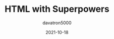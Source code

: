 ---
author: davatron5000
date: 2021-10-18
hidden: true
tags:
  - html
  - components
target_url: https://www.youtube.com/watch?v=fEhBkSZ15qM
title: HTML with Superpowers
---